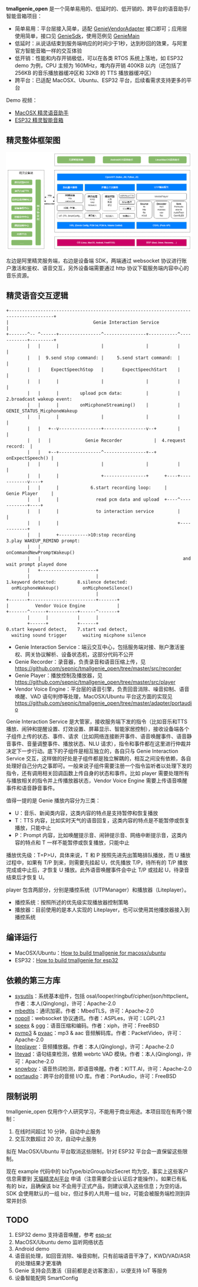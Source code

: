 **tmallgenie_open** 是一个简单易用的、低延时的、低开销的、跨平台的语音助手/智能音箱项目：
- 简单易用：平台层接入简单，适配 [GenieVendorAdapter](https://github.com/sepnic/tmallgenie_open/blob/master/include/GenieVendorAdapter.h) 接口即可；应用层使用简单，接口见 [GenieSdk](https://github.com/sepnic/tmallgenie_open/blob/master/include/GenieSdk.h)，使用范例见 [GenieMain](https://github.com/sepnic/tmallgenie_open/blob/master/example/unix/GenieMain.c)
- 低延时：从说话结束到服务端响应的时间少于1秒，达到秒回的效果，与阿里官方智能音箱一样的交互体验
- 低开销：性能和内存开销极低，可以在各类 RTOS 系统上落地，如 ESP32 demo 为例，CPU 主频为 160MHz，堆内存开销 400KB 以内（还包括了 256KB 的音乐播放器缓冲区和 32KB 的 TTS 播放器缓冲区）
- 跨平台：已适配 MacOSX、Ubuntu、ESP32 平台，后续看需求支持更多的平台

Demo 视频：
 - [MacOSX 精灵语音助手](https://www.bilibili.com/video/BV1Na411q7o8)
 - [ESP32 精灵智能音箱](https://www.bilibili.com/video/BV1q34y1C7CA)

## 精灵整体框架图
![GenieArchitecture](https://github.com/sepnic/tmallgenie_open/blob/master/GenieArchitecture.png)

左边是阿里精灵服务端，右边是设备端 SDK，两端通过 websocket 协议进行账户激活和鉴权、语音交互，另外设备端需要通过 http 协议下载服务端内容中心的音乐资源。

## 精灵语音交互逻辑
```
+---------------------------------------------------------------------------------------+
|                                Genie Interaction Service                              |
+-------^-- ^------+----------------^----------------+-----------^------------+---------+
        |   |      |                |                |           |            |
        |   |  9.send stop command: |     5.send start command:  |            |
        |   |    ExpectSpeechStop   |       ExpectSpeechStart    |            |
        |   |      |                |                |           |            |
        |   |      |        upload pcm data:         |           | 2.broadcast wakeup event:
        |   |      |        onMicphoneStreaming()    |           |   GENIE_STATUS_MicphoneWakeup
        |   |      |                |                |           |            |
        |   |   +--v----------------+----------------v--+        |            |
        |   |   |             Genie Recorder            |  4.request record:  |
        |   |   +--+----------------^----------------+--+    onExpectSpeech() |
        |   |      |                |                |           |            |
        |   |      |                +----------------+      +----+------------v----+
        |   |      |            6.start recording loop:     |     Genie Player     |
        |   |      |              read pcm data and upload  +----^------------+----+
        |   |      |              to interaction service         |            |
        |   |      |                                             +------------+
        |   |      +----------->10:stop recording                3.play WAKEUP_REMIND prompt:
        |   |                                                      onCommandNewPromptWakeup()
        |   |                                                      and wait prompt played done
        |   +---------------------+
        |                         |
1.keyword detected:        8.silence detected:
  onMicphoneWakeup()         onMicphoneSilence()
        |                         |
+-------+-------------------------+-------+
|          Vendor Voice Engine            |
+-------^------+-----------+------^-------+
        |      |           |      |
        +------+           +------+
0.start keyword detect,    7.start vad detect,
  waiting sound trigger      waiting micphone silence
```
- Genie Interaction Service：端云交互中心，包括服务端对接、账户激活鉴权、网关协议解析、设备状态机，这部分代码不公开
- Genie Recorder：录音器，负责录音和语音压缩上传，见 https://github.com/sepnic/tmallgenie_open/tree/master/src/recorder
- Genie Player：播放控制及播放器，见 https://github.com/sepnic/tmallgenie_open/tree/master/src/player
- Vendor Voice Engine：平台层的语音引擎，负责回音消除、噪音抑制、语音唤醒、VAD 语句判停等处理，MacOSX/Ubuntu 平台这方面的实现见 https://github.com/sepnic/tmallgenie_open/tree/master/adapter/portaudio

Genie Interaction Service 是大管家，接收服务端下发的指令（比如音乐和TTS播放、闹钟和提醒设置、灯效设置、屏幕显示、智能家居控制），接收设备端各个子组件上传的状态、事件、请求（比如网络连接断开事件、语音唤醒事件、语音静音事件、音量调整事件、播放状态、NLU 请求），指令和事件都在这里进行仲裁并决定下一步行动。底下的子组件是相互独立的，各自只与 Genie Interaction Service 交互，这样做的好处是子组件都是独立解耦的，相互之间没有依赖，各自处理好自己分内之事即可。一般来说子组件需要注册一个指令监听者以处理下发的指令，还有调用相关回调函数上传自身的状态和事件。比如 player 需要处理所有与播放相关的指令并上传播放器状态，Vendor Voice Engine 需要上传语音唤醒事件和语音静音事件。

值得一提的是 Genie 播放内容分为三类：
- U：音乐、新闻类内容，这类内容的特点是支持暂停和恢复播放
- T：TTS 内容，比如实时天气的语音回复，这类内容的特点是不能暂停或恢复播放，只能中止
- P：Prompt 内容，比如唤醒提示音、闹钟提示音、网络中断提示音，这类内容的特点和 T 一样不能暂停或恢复播放，只能中止

播放优先级：T=P>U，具体来说，T 和 P 按照先进先出策略排队播放，而 U 播放过程中，如果有 T/P 到来，则需要先挂起 U，优先播放 T/P，待所有的 T/P 播放完成或中止后，才恢复 U 播放。此外语音唤醒事件会中止 T/P 或挂起 U，待录音结束后才恢复 U。

player 包含两部分，分别是播控系统（UTPManager）和播放器（Liteplayer）。
- 播控系统：按照所述的优先级实现播放器控制策略
- 播放器：目前使用的是本人实现的 Liteplayer，也可以使用其他播放器接入到播控系统

## 编译运行
- MacOSX/Ubuntu：[How to build tmallgenie for macosx/ubuntu](https://github.com/sepnic/tmallgenie_open/blob/master/example/unix/README.md)
- ESP32：[How to build tmallgenie for esp32](https://github.com/sepnic/tmallgenie_open/blob/master/example/esp32/README.md)

## 依赖的第三方库
- [sysutils](https://github.com/sepnic/sysutils)：系统基本组件，包括 osal/looper/ringbuf/cipher/json/httpclient。作者：本人(Qinglong)，许可：Apache-2.0
- [mbedtls](https://github.com/Mbed-TLS/mbedtls/tree/mbedtls-2.16)：通讯加密。作者：MbedTLS，许可：Apache-2.0
- [nopoll](https://github.com/ASPLes/nopoll)：websocket 协议通讯。作者：ASPLes，许可：LGPL-2.1
- [speex](https://github.com/xiph/speex) & [ogg](https://github.com/xiph/ogg)：语音压缩和编码。作者：xiph，许可：FreeBSD
- [pvmp3](http://androidxref.com/4.4_r1/xref/frameworks/av/media/libstagefright/codecs/mp3dec/src/) & [pvaac](http://androidxref.com/2.2.3/xref/frameworks/base/media/libstagefright/codecs/aacdec/)：mp3 & aac 音频解码库。作者：PacketVideo，许可：Apache-2.0
- [liteplayer](https://github.com/sepnic/liteplayer_open)：音频播放器。作者：本人(Qinglong)，许可：Apache-2.0
- [litevad](https://github.com/sepnic/litevad)：语句结束检测，依赖 webrtc VAD 模块。作者：本人(Qinglong)，许可：Apache-2.0
- [snowboy](https://github.com/Kitt-AI/snowboy)：语音热词检测，即语音唤醒。作者：KITT.AI，许可：Apache-2.0
- [portaudio](https://github.com/PortAudio/portaudio)：跨平台的音频 I/O 库。作者：PortAudio，许可：FreeBSD

## 限制说明
tmallgenie_open 仅用作个人研究学习，不能用于商业用途。本项目现在有两个限制：
1. 在线时间超过 10 分钟，自动中止服务
2. 交互次数超过 20 次，自动中止服务

拟在 MacOSX/Ubuntu 平台取消这些限制，针对 ESP32 平台会一直保留这些限制。

现在 example 代码中的 bizType/bizGroup/bizSecret 均为空，事实上这些客户信息需要到 [天猫精灵AI平台](https://product.aligenie.com/) 申请（注意需要企业认证后才能操作）。如果已有私有的 biz，且确保该 biz 不会用于正式产品，则建议填入这些信息；为空的话，SDK 会使用默认的一组 biz，但过多的人共用一组 biz，可能会被服务端检测到异常并封杀

## TODO
1. ESP32 demo 支持语音唤醒，参考 [esp-sr](https://github.com/espressif/esp-sr)
2. MacOSX/Ubuntu demo 监听网络状态
3. Android demo
4. 语音前处理，如回音消除、噪音抑制，只有前端语音干净了，KWD/VAD/ASR 的处理结果才更准确
5. Genie 支持会员激活（目前都是走访客激活），以便支持 IoT 等服务
6. 设备智能配网 SmartConfig
